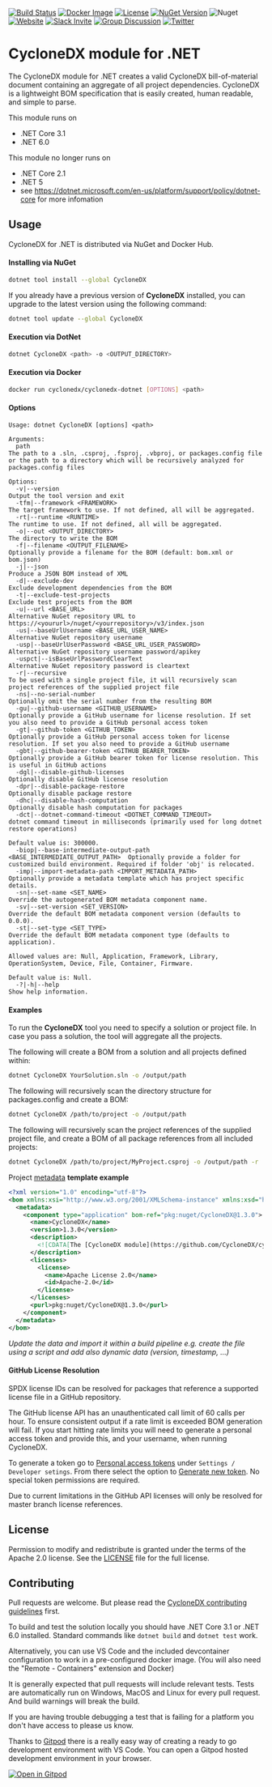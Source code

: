 [![Build Status](https://github.com/CycloneDX/cyclonedx-dotnet/workflows/.NET%20Core%20CI/badge.svg)](https://github.com/CycloneDX/cyclonedx-dotnet/actions?workflow=.NET+Core+CI)
[![Docker Image](https://img.shields.io/badge/docker-image-brightgreen?style=flat&logo=docker)](https://hub.docker.com/r/cyclonedx/cyclonedx-dotnet)
[![License](https://img.shields.io/badge/license-Apache%202.0-brightgreen.svg)][License]
[![NuGet Version](https://img.shields.io/nuget/v/CycloneDX.svg)](https://www.nuget.org/packages/CycloneDX/)
![Nuget](https://img.shields.io/nuget/dt/CycloneDX.svg)
[![Website](https://img.shields.io/badge/https://-cyclonedx.org-blue.svg)](https://cyclonedx.org/)
[![Slack Invite](https://img.shields.io/badge/Slack-Join-blue?logo=slack&labelColor=393939)](https://cyclonedx.org/slack/invite)
[![Group Discussion](https://img.shields.io/badge/discussion-groups.io-blue.svg)](https://groups.io/g/CycloneDX)
[![Twitter](https://img.shields.io/twitter/url/http/shields.io.svg?style=social&label=Follow)](https://twitter.com/CycloneDX_Spec)

# CycloneDX module for .NET

The CycloneDX module for .NET creates a valid CycloneDX bill-of-material document containing an aggregate of all project dependencies. CycloneDX is a lightweight BOM specification that is easily created, human readable, and simple to parse.

This module runs on 
*   .NET Core 3.1 
*   .NET 6.0

This module no longer runs on

*   .NET Core 2.1
*   .NET 5 
*   see https://dotnet.microsoft.com/en-us/platform/support/policy/dotnet-core for more infomation

## Usage

CycloneDX for .NET is distributed via NuGet and Docker Hub. 

#### Installing via NuGet

```bash
dotnet tool install --global CycloneDX
```

If you already have a previous version of **CycloneDX** installed, you can upgrade to the latest version using the following command:

```bash
dotnet tool update --global CycloneDX
```

#### Execution via DotNet

```bash
dotnet CycloneDX <path> -o <OUTPUT_DIRECTORY>
```

#### Execution via Docker

```bash
docker run cyclonedx/cyclonedx-dotnet [OPTIONS] <path>
```

#### Options

```text
Usage: dotnet CycloneDX [options] <path>

Arguments:
  path                                                                   The path to a .sln, .csproj, .fsproj, .vbproj, or packages.config file or the path to a directory which will be recursively analyzed for packages.config files

Options:
  -v|--version                                                           Output the tool version and exit
  -tfm|--framework <FRAMEWORK>                                           The target framework to use. If not defined, all will be aggregated.
  -rt|--runtime <RUNTIME>                                                The runtime to use. If not defined, all will be aggregated.
  -o|--out <OUTPUT_DIRECTORY>                                            The directory to write the BOM
  -f|--filename <OUTPUT_FILENAME>                                        Optionally provide a filename for the BOM (default: bom.xml or bom.json)
  -j|--json                                                              Produce a JSON BOM instead of XML
  -d|--exclude-dev                                                       Exclude development dependencies from the BOM
  -t|--exclude-test-projects                                             Exclude test projects from the BOM
  -u|--url <BASE_URL>                                                    Alternative NuGet repository URL to https://<yoururl>/nuget/<yourrepository>/v3/index.json
  -us|--baseUrlUsername <BASE_URL_USER_NAME>                             Alternative NuGet repository username
  -usp|--baseUrlUserPassword <BASE_URL_USER_PASSWORD>                    Alternative NuGet repository username password/apikey
  -uspct|--isBaseUrlPasswordClearText                                    Alternative NuGet repository password is cleartext
  -r|--recursive                                                         To be used with a single project file, it will recursively scan project references of the supplied project file
  -ns|--no-serial-number                                                 Optionally omit the serial number from the resulting BOM
  -gu|--github-username <GITHUB_USERNAME>                                Optionally provide a GitHub username for license resolution. If set you also need to provide a GitHub personal access token
  -gt|--github-token <GITHUB_TOKEN>                                      Optionally provide a GitHub personal access token for license resolution. If set you also need to provide a GitHub username
  -gbt|--github-bearer-token <GITHUB_BEARER_TOKEN>                       Optionally provide a GitHub bearer token for license resolution. This is useful in GitHub actions
  -dgl|--disable-github-licenses                                         Optionally disable GitHub license resolution
  -dpr|--disable-package-restore                                         Optionally disable package restore
  -dhc|--disable-hash-computation                                        Optionally disable hash computation for packages
  -dct|--dotnet-command-timeout <DOTNET_COMMAND_TIMEOUT>                 dotnet command timeout in milliseconds (primarily used for long dotnet restore operations)
                                                                         Default value is: 300000.
  -biop|--base-intermediate-output-path <BASE_INTERMEDIATE_OUTPUT_PATH>  Optionally provide a folder for customized build environment. Required if folder 'obj' is relocated.
  -imp|--import-metadata-path <IMPORT_METADATA_PATH>                     Optionally provide a metadata template which has project specific details.
  -sn|--set-name <SET_NAME>                                              Override the autogenerated BOM metadata component name.
  -sv|--set-version <SET_VERSION>                                        Override the default BOM metadata component version (defaults to 0.0.0).
  -st|--set-type <SET_TYPE>                                              Override the default BOM metadata component type (defaults to application).
                                                                         Allowed values are: Null, Application, Framework, Library, OperationSystem, Device, File, Container, Firmware.
                                                                         Default value is: Null.
  -?|-h|--help                                                           Show help information.
```

#### Examples
To run the **CycloneDX** tool you need to specify a solution or project file. In case you pass a solution, the tool will aggregate all the projects.

The following will create a BOM from a solution and all projects defined within:
```bash
dotnet CycloneDX YourSolution.sln -o /output/path
```

The following will recursively scan the directory structure for packages.config and create a BOM:
```bash
dotnet CycloneDX /path/to/project -o /output/path
```

The following will recursively scan the project references of the supplied project file, and create a BOM of all package references from all included projects:
```bash
dotnet CycloneDX /path/to/project/MyProject.csproj -o /output/path -r
```

Project [metadata](https://cyclonedx.org/docs/1.2/#type_metadata) **template example**

```xml
<?xml version="1.0" encoding="utf-8"?>
<bom xmlns:xsi="http://www.w3.org/2001/XMLSchema-instance" xmlns:xsd="http://www.w3.org/2001/XMLSchema" serialNumber="urn:uuid:087d0712-f591-4995-ba76-03f1c5c48884" version="1" xmlns="http://cyclonedx.org/schema/bom/1.2">
  <metadata>
    <component type="application" bom-ref="pkg:nuget/CycloneDX@1.3.0">
      <name>CycloneDX</name>
      <version>1.3.0</version>
      <description>
        <![CDATA[The [CycloneDX module](https://github.com/CycloneDX/cyclonedx-dotnet) for .NET creates a valid CycloneDX bill-of-material document containing an aggregate of all project dependencies. CycloneDX is a lightweight BOM specification that is easily created, human readable, and simple to parse.]]>
      </description>
      <licenses>
        <license>
          <name>Apache License 2.0</name>
          <id>Apache-2.0</id>
        </license>
      </licenses>
      <purl>pkg:nuget/CycloneDX@1.3.0</purl>
    </component>
  </metadata>
</bom>
``` 

_Update the data and import it within a build pipeline e.g. create the file using a script and add also dynamic data (version, timestamp, ...)_ 

#### GitHub License Resolution

SPDX license IDs can be resolved for packages that reference a supported license
file in a GitHub repository.

The GitHub license API has an unauthenticated call limit of 60 calls per hour.
To ensure consistent output if a rate limit is exceeded BOM generation will
fail. If you start hitting rate limits you will need to generate a personal
access token and provide this, and your username, when running CycloneDX.

To generate a token go to
[Personal access tokens](https://github.com/settings/tokens) under
`Settings / Developer setings`. From there select the option to
[Generate new token](https://github.com/settings/tokens/new). No special token
permissions are required.

Due to current limitations in the GitHub API licenses will only be resolved for
master branch license references.

## License

Permission to modify and redistribute is granted under the terms of the Apache 2.0 license. See the [LICENSE] file for the full license.

[License]: https://github.com/CycloneDX/cyclonedx-dotnet/blob/master/LICENSE

## Contributing

Pull requests are welcome. But please read the
[CycloneDX contributing guidelines](https://github.com/CycloneDX/.github/blob/master/CONTRIBUTING.md) first.

To build and test the solution locally you should have .NET Core 3.1 or .NET 6.0
installed. Standard commands like `dotnet build` and `dotnet test` work.

Alternatively, you can use VS Code and the included devcontainer configuration
to work in a pre-configured docker image. (You will also need the "Remote - Containers"
extension and Docker)

It is generally expected that pull requests will include relevant tests.
Tests are automatically run on Windows, MacOS and Linux for every pull request.
And build warnings will break the build.

If you are having trouble debugging a test that is failing for a platform you
don't have access to please us know.

Thanks to [Gitpod](https://gitpod.io/) there is a really easy way of creating
a ready to go development environment with VS Code. You can open a Gitpod
hosted development environment in your browser.

[![Open in Gitpod](https://gitpod.io/button/open-in-gitpod.svg)](https://gitpod.io/#https://github.com/CycloneDX/cyclonedx-dotnet)
